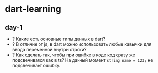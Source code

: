 # dart-learning

## day-1
- ? Какие есть основные типы данных в dart?
- ? В отличие от js, в dart можно использовать любые кавычки для ввода переменной внутри строки?
- ? Как сделать так, чтобы при ошибке в коде код сразу же подсвечивался как в ts? На данный момент `string name = 123;` не подсвечивает ошибку.